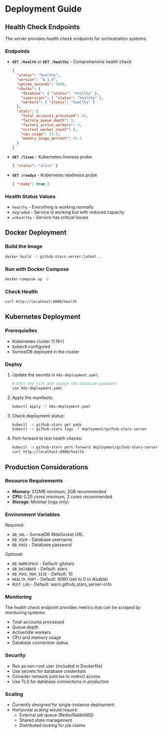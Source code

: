 # Deployment Guide

## Health Check Endpoints

The server provides health check endpoints for orchestration systems:

### Endpoints

- **`GET /health`** or **`GET /healthz`** - Comprehensive health check
  ```json
  {
    "status": "healthy",
    "version": "0.1.0",
    "uptime_seconds": 3600,
    "checks": {
      "database": { "status": "healthy" },
      "supervisor": { "status": "healthy" },
      "workers": { "status": "healthy" }
    },
    "stats": {
      "total_accounts_processed": 42,
      "factory_queue_depth": 5,
      "factory_active_workers": 3,
      "current_worker_count": 6,
      "cpu_usage": 23.5,
      "memory_usage_percent": 45.2
    }
  }
  ```

- **`GET /livez`** - Kubernetes liveness probe
  ```json
  { "status": "alive" }
  ```

- **`GET /readyz`** - Kubernetes readiness probe
  ```json
  { "ready": true }
  ```

### Health Status Values
- `healthy` - Everything is working normally
- `degraded` - Service is working but with reduced capacity
- `unhealthy` - Service has critical issues

## Docker Deployment

### Build the Image
```bash
docker build -t github-stars-server:latest .
```

### Run with Docker Compose
```bash
docker-compose up -d
```

### Check Health
```bash
curl http://localhost:8080/health
```

## Kubernetes Deployment

### Prerequisites
- Kubernetes cluster (1.19+)
- kubectl configured
- SurrealDB deployed in the cluster

### Deploy

1. Update the secrets in `k8s-deployment.yaml`:
   ```bash
   # Edit the file and change the database password
   vim k8s-deployment.yaml
   ```

2. Apply the manifests:
   ```bash
   kubectl apply -f k8s-deployment.yaml
   ```

3. Check deployment status:
   ```bash
   kubectl -n github-stars get pods
   kubectl -n github-stars logs -f deployment/github-stars-server
   ```

4. Port-forward to test health checks:
   ```bash
   kubectl -n github-stars port-forward deployment/github-stars-server 8080:8080
   curl http://localhost:8080/health
   ```

## Production Considerations

### Resource Requirements
- **Memory**: 512MB minimum, 2GB recommended
- **CPU**: 0.25 cores minimum, 2 cores recommended
- **Storage**: Minimal (logs only)

### Environment Variables
Required:
- `DB_URL` - SurrealDB WebSocket URL
- `DB_USER` - Database username
- `DB_PASS` - Database password

Optional:
- `DB_NAMESPACE` - Default: gitstars
- `DB_DATABASE` - Default: stars
- `DB_POOL_MAX_SIZE` - Default: 10
- `HEALTH_PORT` - Default: 8080 (set to 0 to disable)
- `RUST_LOG` - Default: warn,github_stars_server=info

### Monitoring

The health check endpoint provides metrics that can be scraped by monitoring systems:
- Total accounts processed
- Queue depth
- Active/idle workers
- CPU and memory usage
- Database connection status

### Security
- Run as non-root user (included in Dockerfile)
- Use secrets for database credentials
- Consider network policies to restrict access
- Use TLS for database connections in production

### Scaling
- Currently designed for single-instance deployment
- Horizontal scaling would require:
  - External job queue (Redis/RabbitMQ)
  - Shared state management
  - Distributed locking for job claims